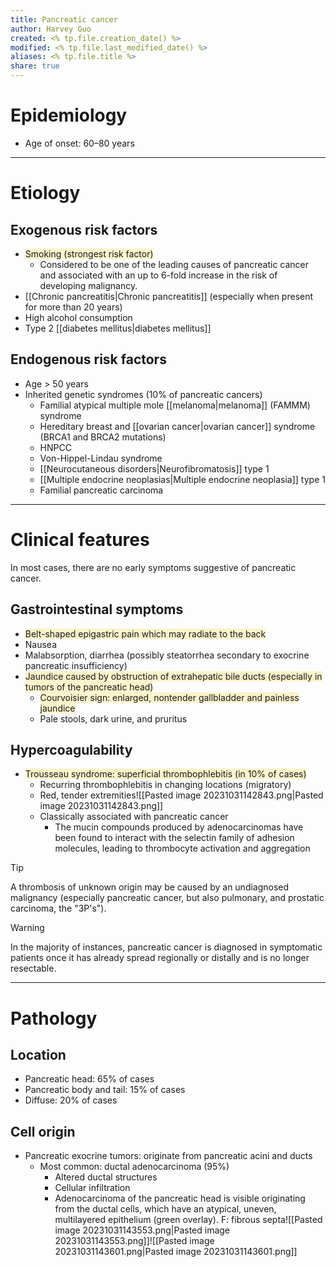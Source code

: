 ```yaml
---
title: Pancreatic cancer
author: Harvey Guo
created: <% tp.file.creation_date() %>
modified: <% tp.file.last_modified_date() %>
aliases: <% tp.file.title %>
share: true
---
```


# Epidemiology
- Age of onset: 60–80 years

---
# Etiology
## Exogenous risk factors
- <span style="background:rgba(240, 200, 0, 0.2)">Smoking (strongest risk factor) </span>
	- Considered to be one of the leading causes of pancreatic cancer and associated with an up to 6-fold increase in the risk of developing malignancy.  
- [[Chronic pancreatitis|Chronic pancreatitis]] (especially when present for more than 20 years)
- High alcohol consumption 
- Type 2 [[diabetes mellitus|diabetes mellitus]]
## Endogenous risk factors
- Age > 50 years
- Inherited genetic syndromes (10% of pancreatic cancers)
	- Familial atypical multiple mole [[melanoma|melanoma]] (FAMMM) syndrome
	- Hereditary breast and [[ovarian cancer|ovarian cancer]] syndrome (BRCA1 and BRCA2 mutations)
	- HNPCC
	- Von-Hippel-Lindau syndrome
	- [[Neurocutaneous disorders|Neurofibromatosis]] type 1
	- [[Multiple endocrine neoplasias|Multiple endocrine neoplasia]] type 1
	- Familial pancreatic carcinoma

---
# Clinical features
In most cases, there are no early symptoms suggestive of pancreatic cancer.
## Gastrointestinal symptoms
- <span style="background:rgba(240, 200, 0, 0.2)">Belt-shaped epigastric pain which may radiate to the back </span>
- Nausea
- Malabsorption, diarrhea (possibly steatorrhea secondary to exocrine pancreatic insufficiency)
- <span style="background:rgba(240, 200, 0, 0.2)">Jaundice caused by obstruction of extrahepatic bile ducts (especially in tumors of the pancreatic head)</span>
	- <span style="background:rgba(240, 200, 0, 0.2)">Courvoisier sign: enlarged, nontender gallbladder and painless jaundice</span> 
	- Pale stools, dark urine, and pruritus
## Hypercoagulability
- <span style="background:rgba(240, 200, 0, 0.2)">Trousseau syndrome: superficial thrombophlebitis (in 10% of cases)</span>
	- Recurring thrombophlebitis in changing locations (migratory)
	- Red, tender extremities![[Pasted image 20231031142843.png|Pasted image 20231031142843.png]]
	- Classically associated with pancreatic cancer
		- The mucin compounds produced by adenocarcinomas have been found to interact with the selectin family of adhesion molecules, leading to thrombocyte activation and aggregation

>[!tip] 
>A thrombosis of unknown origin may be caused by an undiagnosed malignancy (especially pancreatic cancer, but also pulmonary, and prostatic carcinoma, the "3P's").

>[!warning] 
>In the majority of instances, pancreatic cancer is diagnosed in symptomatic patients once it has already spread regionally or distally and is no longer resectable.

---
# Pathology
## Location
- Pancreatic head: 65% of cases
- Pancreatic body and tail: 15% of cases
- Diffuse: 20% of cases
## Cell origin
- Pancreatic exocrine tumors: originate from pancreatic acini and ducts
	- Most common: ductal adenocarcinoma (95%) 
		- Altered ductal structures
		- Cellular infiltration
		- Adenocarcinoma of the pancreatic head is visible originating from the ductal cells, which have an atypical, uneven, multilayered epithelium (green overlay). F: fibrous septa![[Pasted image 20231031143553.png|Pasted image 20231031143553.png]]![[Pasted image 20231031143601.png|Pasted image 20231031143601.png]]